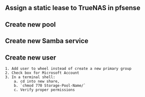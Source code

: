 ## Assign a static lease to TrueNAS in pfsense
## Create new pool
## Create new Samba service
## Create new user
```
1. Add user to wheel instead of create a new primary group
2. Check box for Microsoft Account
3. In a terminal shell:
    a. cd into new share, 
    b. `chmod 770 Storage-Pool-Name/`
    c. Verify proper permissions 
```
